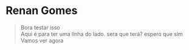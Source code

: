 

# Renan Gomes 

> Bora testar isso  
> Aqui é para ter uma linha do lado. 
> sera que terá?
> espero que sim 
> Vamos ver 
> agora 

